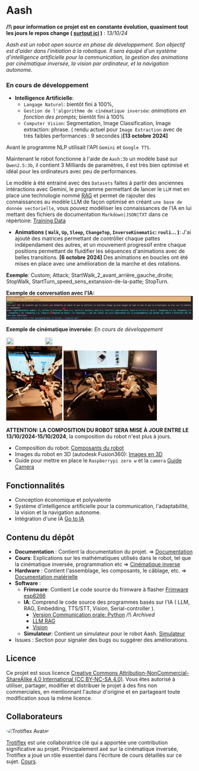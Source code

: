 # Aash

**/!\ pour information ce projet est en constante évolution, quasiment tout les jours le repos change ( [surtout ici](./software/IA/) )** : *13/10/24*

*Aash est un robot open source en phase de développement. Son objectif est d'aider dans l'initiation à la robotique. Il sera équipé d'un système d'intelligence artificielle pour la communication, la gestion des animations par cinématique inversée, la vision par ordinateur, et la navigation autonome.*

### En cours de développement
- **Intelligence Artificielle**:
    - `Langage Naturel`: bientôt fini à 100%,
    - `Gestion de l'algorithme de cinématique inversée`: *animations en fonction des prompts*; bientôt fini à 100%
    - `Computer Vision`: Segmentation, Image Classification, Image extraction: phrase. ( rendu actuel pour `Image Extraction` avec de très faibles performances : 9 secondes )**[13 octobre 2024]**

Avant le programme NLP utilisait l'API `Gemini` et `Google TTS`.

Maintenant le robot fonctionne à l'aide de `Aash:3b` un modèle basé sur `Qwen2.5:3b`, il contient 3 Milliards de paramètres, il est très bien optimisé et idéal pour les ordinateurs avec peu de performances.

Le modèle à été entrainé avec des `Datasets` faites à partir des anciennes intéractions avec Gemini, le programme permettant de lancer le `LLM` met en place une technologie nommé [RAG](./software/IA/LLM-RAG/) et permet de rajouter des connaissances au modèle LLM de façon optimisé en créant `une base de donnée vectorielle`, vous pouvez modéliser les connaissances de l'IA en lui mettant des fichiers de documentation `Markdown|JSON|TXT` dans ce répèrtoire: [Training Data](./software/IA/LLM-RAG/src/Training%20Data/)

- **Animations ( `Walk`, `Up`, `Sleep`, `ChangeTop`, `InverseKinematic`: `rouli`... )**: J'ai ajouté des matrices permettant de contrôller chaque pattes indépendament des autres, et un mouvement progressif entre chaque positions permettant de fluidifier les séquences d'animations avec de belles transitions.
**[6 octobre 2024]** Des animations en boucles ont été mises en place avec une amélioration de la marche et des rotations.

**Exemple**: Custom; Attack; StartWalk_2_avant_arrière_gauche_droite; StopWalk, StartTurn_speed_sens_extansion-de-la-patte; StopTurn.


**Exemple de conversation avec l'IA:**
![Image](./medias/IA_Chat.PNG)

**Exemple de cinématique inversée:** *En cours de développement*
<div>
    <img src="medias/TurnZ.gif" width="20%" height="50%"/>
    <img src="medias/Animation.gif" width="20%" height="50%"/>
</div>


<div>
    <img src="medias/robot.jpg" width="30%" height="50%"/>
    <img src="medias/robot_vu_de_face.jpg" width="50%" height="50%"/>
</div>

**ATTENTION: LA COMPOSITION DU ROBOT SERA MISE À JOUR ENTRE LE 13/10/2024-15/10/2024**, la composition du robot n'est plus à jours.

- Composition du robot: [Composants du robot](https://github.com/NotPunchnox/hexa/blob/main/hardware/Composants.md)
- Images du robot en 3D (autodesk Fusion360): [Images en 3D](https://github.com/NotPunchnox/hexa/blob/main/hardware/Aash%203d.md)
- Guide pour mettre en place le `Raspberrypi zero w` et la `camera` [Guide Camera](./learn/Setup%20Camera/README.md)

## Fonctionnalités

- Conception économique et polyvalente
- Système d'intelligence artificielle pour la communication, l'adaptabilité, la vision et la navigation autonome.
- Intégration d'une IA [Go to IA](https://github.com/NotPunchnox/hexa/blob/main/software/IA/)

## Contenu du dépôt

- **Documentation** : Contient la documentation du projet. => [Documentation](./Documentation/README.md)
- **Cours**: Explications sur les mathématiques utilisés dans le robot, tel que la cinématique inversée, programmation etc => [Cinématique inverse](./learn/README.md)
- **Hardware** : Contient l'assemblage, les composants, le câblage, etc. => [Documentation matérielle](./hardware/Composants.md)
- **Software** : 
    - **Frimware**: Contient Le code source du frimware à flasher [Frimware esp8266](./software/Arduino/)
    - **IA**: Comprend le code source des programmes basés sur l'IA ( LLM, RAG, Embedding, TTS/STT, Vision, Serial-controller ).
        - [Version Communication orale: Python](./software/IA/speaker/readme.md) */!\ Archived*
        - [LLM RAG](./software/IA/LLM-RAG/)
        - [Vision](./software/IA/vision/)
    - **Simulateur**: Contient un simulateur pour le robot Aash. [Simulateur](./software/simulator/README.md)
- Issues : Section pour signaler des bugs ou suggérer des améliorations.

## Licence

Ce projet est sous licence [Creative Commons Attribution-NonCommercial-ShareAlike 4.0 International (CC BY-NC-SA 4.0)](https://creativecommons.org/licenses/by-nc-sa/4.0/deed.fr). Vous êtes autorisé à utiliser, partager, modifier et distribuer le projet à des fins non commerciales, en mentionnant l'auteur d'origine et en partageant toute modification sous la même licence.


## Collaborateurs

<img src="https://avatars.githubusercontent.com/u/126868056?v=4" alt="Trotiflex Avatar" width="10%" height="10%" style="border-radius: 50%;">

[Trotiflex](https://github.com/trotiflex) est une collaboratrice clé qui a apportée une contribution significative au projet. Principalement axé sur la cinématique inversée, Trotiflex a joué un rôle essentiel dans l'écriture de cours détaillés sur ce sujet. [Cours](./learn/maths/cinématique_inversée.md).
